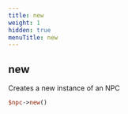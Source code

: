 ```yaml
---
title: new
weight: 1
hidden: true
menuTitle: new
---
```

## new
Creates a new instance of an NPC
```perl
$npc->new()
```